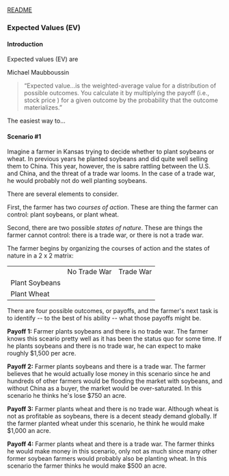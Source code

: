 [README](https://github.com/vmsmith/DecisionSupportTool/blob/master/README.md)

### Expected Values (EV)  

#### Introduction  

Expected values (EV) are

Michael Maubboussin  

>“Expected value...is the weighted-average value for a distribution of possible outcomes. You calculate it by multiplying the payoff (i.e., stock price ) for a given outcome by the probability that the outcome materializes.”

The easiest way to...

#### Scenario #1  

Imagine a farmer in Kansas trying to decide whether to plant soybeans or wheat. In previous years he planted soybeans and did quite well selling them to China. This year, however, the is sabre rattling between the U.S. and China, and the threat of a trade war looms. In the case of a trade war, he would probably not do well planting soybeans.

There are several elements to consider.

First, the farmer has two *courses of action*. These are thing the farmer can control: plant soybeans, or plant wheat.

Second, there are two possible *states of nature*. These are things the farmer cannot control: there is a trade war, or there is not a trade war.

The farmer begins by organizing the courses of action and the states of nature in a 2 x 2 matrix:

<table>
  <tr><td></td><td>No Trade War</td><td>Trade War</td></tr>
  <tr><td>Plant Soybeans</td><td></td><td></td></tr>
  <tr><td>Plant Wheat</td><td></td><td></td></tr>
</table>  

There are four possible outcomes, or payoffs, and the farmer's next task is to identify -- to the best of his ability -- what those payoffs might be.

**Payoff 1:** Farmer plants soybeans and there is no trade war. The farmer knows this sceario pretty well as it has been the status quo for some time. If he plants soybeans and there is no trade war, he can expect to make roughly $1,500 per acre.

**Payoff 2:** Farmer plants soybeans and there is a trade war. The farmer believes that he would actually lose money in this scenario since he and hundreds of other farmers would be flooding the market with soybeans, and without China as a buyer, the market would be over-saturated. In this scenario he thinks he's lose $750 an acre.

**Payoff 3:** Farmer plants wheat and there is no trade war. Although wheat is not as profitable as soybeans, there is a decent steady demand globally. If the farmer planted wheat under this scenario, he think he would make $1,000 an acre.

**Payoff 4:** Farmer plants wheat and there is a trade war. The farmer thinks he would make money in this scenario, only not as much since many other former soybean farmers would probably also be planting wheat. In this scenario the farmer thinks he would make $500 an acre.




